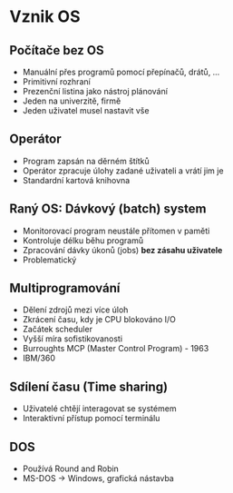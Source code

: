 # Vznik OS
## Počítače bez OS
- Manuální přes programů pomocí přepínačů, drátů, …
- Primitivní rozhraní
- Prezenční listina jako nástroj plánování
- Jeden na univerzitě, firmě
- Jeden uživatel musel nastavit vše

## Operátor
- Program zapsán na děrném štítků
- Operátor zpracuje úlohy zadané uživateli a vrátí jim je
- Standardní kartová knihovna

## Raný OS: Dávkový (batch) system
- Monitorovací program neustále přítomen v paměti
- Kontroluje délku běhu programů
- Zpracování dávky úkonů (jobs) **bez zásahu uživatele**
- Problematický

## Multiprogramování
- Dělení zdrojů mezi více úloh
- Zkrácení času, kdy je CPU blokováno I/O
- Začátek scheduler
- Vyšší míra sofistikovanosti
- Burroughts MCP (Master Control Program) - 1963
- IBM/360

## Sdílení času (Time sharing)
- Uživatelé chtějí interagovat se systémem
- Interaktivní přístup pomocí terminálu

## DOS
- Používá Round and Robin
- MS-DOS -> Windows, grafická nástavba
